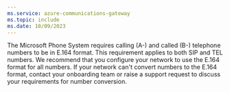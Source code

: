 ```yaml
---
ms.service: azure-communications-gateway
ms.topic: include
ms.date: 10/09/2023
---
```


The Microsoft Phone System requires calling (A-) and called (B-)  telephone numbers to be in E.164 format. This requirement applies to both SIP and TEL numbers. We recommend that you configure your network to use the E.164 format for all numbers. If your network can't convert numbers to the E.164 format, contact your onboarding team or raise a support request to discuss your requirements for number conversion.